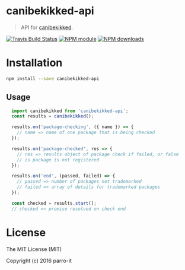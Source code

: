 # canibekikked-api

> API for [canibekikked](https://github.com/parro-it/canibekikked).

[![Travis Build Status](https://img.shields.io/travis/parro-it/canibekikked-api.svg)](http://travis-ci.org/parro-it/canibekikked-api)
[![NPM module](https://img.shields.io/npm/v/canibekikked-api.svg)](https://npmjs.org/package/canibekikked-api)
[![NPM downloads](https://img.shields.io/npm/dt/canibekikked-api.svg)](https://npmjs.org/package/canibekikked-api)

# Installation

```bash
npm install --save canibekikked-api
```

## Usage

```js
  import canibekikked from 'canibekikked-api';
  const results = canibekikked();

  results.on('package-checking', ({ name }) => {
    // name => name of one package that is being checked
  });

  results.on('package-checked', res => {
    // res => results object of package check if failed, or false
    // is package is not registered
  });

  results.on('end', (passed, failed) => {
    // passed => number of packages not trademarked
    // failed => array of details for trademarked packages
  });

  const checked = results.start();
  // checked => promise resolved on check end
```

# License

The MIT License (MIT)

Copyright (c) 2016 parro-it

